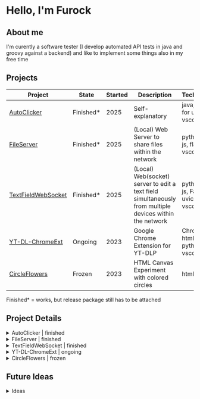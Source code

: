 # Hello, I'm Furock

## About me
I'm curently a software tester (I develop automated API tests in java and groovy against a backend) and like to implement some things also in my free time

## Projects

|Project|State|Started|Description|Technologies|
|-------|-----|-------|-----------|------------|
|[AutoClicker](https://github.com/Furock/AutoClicker)|Finished\*|2025|Self-explanatory|java, swing for ui, gradle, vscode|
|[FileServer](https://github.com/Furock/FileServer)|Finished\*|2025|(Local) Web Server to share files within the network|python, html, js, flask, vscode|
|[TextFieldWebSocket](https://github.com/Furock/TextFieldWebSocket)|Finished\*|2025|(Local) Web(socket) server to edit a text field simultaneously from multiple devices within the network|python, html, js, FastAPI, uvicorn, vscode|
|[YT-DL-ChromeExt](https://github.com/Furock/YT-DL-ChromeExt)|Ongoing|2023|Google Chrome Extension for YT-DLP|Chrome API, html, js, python, vscode|
|[CircleFlowers](https://github.com/Furock/CircleFlowers)|Frozen|2023|HTML Canvas Experiment with colored circles|html, js|

Finished\* = works, but release package still has to be attached

## Project Details
<details> 
<summary>AutoClicker | finished</summary>
  
### Motivation

I liked clicker games and there this automation makes sense. Besides a friend of mine was unsatisfied with her downloaded autoclicker.
    
### About the program

It has a minimal UI (photo is coming soon), and it's more for technical users than non-technical users:
You can set the time between pressing the click button and releasing it and the time waited between two clicks. 
The Background: Everyone has different hardware and it's difficult to guarantee x clicks per second. Instead you can control finer settings and also use an integrated test how many clicks per seconds there are 
  
### Further Potential

* better UI
* using C/C++ for better performance
* make clicks/s settable
</details>

<details> 
<summary>FileServer | finished</summary>

### Motivation

I had files on several devices in the same network and wanted to gather them on one device, without them needing to leave the private local network and without USB sticks or bluetooth.

### About the program

(photo is coming soon)

### Further Potential

* creating folders on the server
* deleting files on the server
</details>
<details>
<summary>TextFieldWebSocket | finished</summary>

### Motivation

I was interested in how one could establish a connection that sends data in real time and WebSockets were an answer.

### About the program

The program starts a server and when multiple devices visit it with a browser, they can write in the same test area
(photo coming soon)

### Further Potential

* Not just writing in a text area but editing the same file
* Have the cursor in the text area at different locations at different devices (currently they are in the same place)

</details>

<details>
  <summary>YT-DL-ChromeExt | ongoing</summary>

  ### Motivation

  In 2023 I was asked if it was possible to run yt-dl (which you can easily download on linux as cli) as a chrome extension on windows 7. To find a way how this was possible became my motivation

  ### History / How it works
  
  1. At the end of 2023 I started to implement the extension part without yt-dl. For yt-dl I had the idea of using a linux container, which might seem to be a good idea but wasn't that simple on windows 7.
  2. Then I put the project on ice because it wasn't urgent and there was some private stuff going on.
  3. 2025 I continued the project and found out that you can install yt-dl on windows with python. Yet the current python versions don't run on windows 7. After a bit of research I found the python version (3.8.10) and the version of yt-dl's dependency ffmpeg that run also on windows 7 and it worked

  ### About the program

  (photo coming soon)

  ### Current Status

  The first version of the program works but still is insecure and too quiet (you don't know what the program is doing)
  Current goal is making the program more secure and more verbose. So you know when the program started and ended and some steps in between.
  
</details>

<details>
  <summary>CircleFlowers | frozen</summary>

  ### Motivation
  
  I just wanted to experiment with HTML Canvas

  ### About it
  
  (photo coming soon)
  In the meantime you can have a look yourself (but be warned that it is buggy)
  https://furock.github.io/CircleFlowers/

  ### Current State

  Frozen. I do not work on it currently and I do not plan to do so in the near future.
  It is somewhat buggy (when you change the settings and does not apply instantly but only if some certain other settings are changed)
  My last work was to try to automate tests for this html but this is also frozen (and not online)

</details>
  
## Future Ideas

<details>
  <summary>Ideas</summary>
  
  * Not using this markdown readme as kind of portfolio because you can't nest these collapsibles well enough
  * Writing a program to read the hard drives (goal: understand how hard drives store data and maybe to be able to restore deleted data)
  * Writing a game where you can collect and train spells (with the feeling of the anime frieren). I know that is going to be big, so maybe start with a MVP, like: 1 village, 10 spells, 10 quests
  * Founding the genre bot-enic gaming: Games that offer an API with the purpose that the players develop gaming clients/ manipulate the game 
  
</details>

<!--
**Furock/Furock** is a ✨ _special_ ✨ repository because its `README.md` (this file) appears on your GitHub profile.

Here are some ideas to get you started:

- 🔭 I’m currently working on ...
- 🌱 I’m currently learning ...
- 👯 I’m looking to collaborate on ...
- 🤔 I’m looking for help with ...
- 💬 Ask me about ...
- 📫 How to reach me: ...
- 😄 Pronouns: ...
- ⚡ Fun fact: ...
-->

